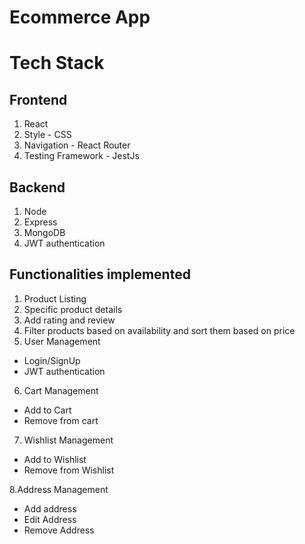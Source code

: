 # Ecommerce App

# Tech Stack

## Frontend
1. React
2. Style - CSS
3. Navigation - React Router
4. Testing Framework - JestJs

## Backend
1. Node
2. Express
3. MongoDB
4. JWT authentication

## Functionalities implemented

1. Product Listing
2. Specific product details
3. Add rating and review
4. Filter products based on availability and sort them based on price
5. User Management
  * Login/SignUp
  * JWT authentication
6. Cart Management
  * Add to Cart
  * Remove from cart
7. Wishlist Management
  * Add to Wishlist
  * Remove from Wishlist

8.Address Management
  * Add address
  * Edit Address
  * Remove Address

